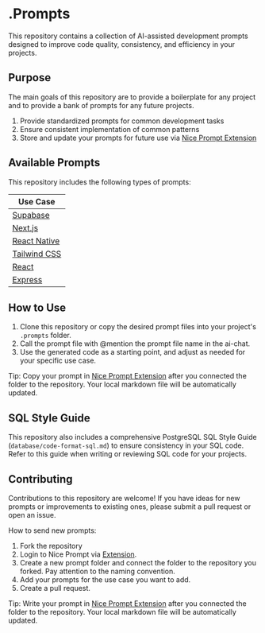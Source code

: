 # .Prompts

This repository contains a collection of AI-assisted development prompts designed to improve code quality, consistency, and efficiency in your projects.

## Purpose

The main goals of this repository are to provide a boilerplate for any project and to provide a bank of prompts for any future projects.

1. Provide standardized prompts for common development tasks
2. Ensure consistent implementation of common patterns
3. Store and update your prompts for future use via [Nice Prompt Extension](https://marketplace.visualstudio.com/items?itemName=Niceprompt.nice-prompt)

## Available Prompts

This repository includes the following types of prompts:

| Use Case                                 |
|------------------------------------------|
| [Supabase](https://supabase.com)         |
| [Next.js](https://nextjs.org)            |
| [React Native](https://reactnative.dev)  |
| [Tailwind CSS](https://tailwindcss.com)  |
| [React](https://reactjs.org)             |
| [Express](https://expressjs.com)         |

## How to Use

1. Clone this repository or copy the desired prompt files into your project's `.prompts` folder.
2. Call the prompt file with @mention the prompt file name in the ai-chat.
3. Use the generated code as a starting point, and adjust as needed for your specific use case.

Tip: Copy your prompt in [Nice Prompt Extension](https://marketplace.visualstudio.com/items?itemName=Niceprompt.nice-prompt) after you connected the folder to the repository. Your local markdown file will be automatically updated.

## SQL Style Guide

This repository also includes a comprehensive PostgreSQL SQL Style Guide (`database/code-format-sql.md`) to ensure consistency in your SQL code. Refer to this guide when writing or reviewing SQL code for your projects.

## Contributing

Contributions to this repository are welcome! If you have ideas for new prompts or improvements to existing ones, please submit a pull request or open an issue.

How to send new prompts:

1. Fork the repository
2. Login to Nice Prompt via [Extension](https://marketplace.visualstudio.com/items?itemName=Niceprompt.nice-prompt).
3. Create a new prompt folder and connect the folder to the repository you forked. Pay attention to the naming convention.
4. Add your prompts for the use case you want to add.
5. Create a pull request.

Tip: Write your prompt in [Nice Prompt Extension](https://marketplace.visualstudio.com/items?itemName=Niceprompt.nice-prompt) after you connected the folder to the repository. Your local markdown file will be automatically updated.
